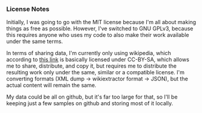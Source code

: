 ### License Notes
Initially, I was going to go with the MIT license because I'm all about making things as free as possible.
However, I've switched to GNU GPLv3, because this requires anyone who uses my code to also make their work available under the same terms.

In terms of sharing data, I'm currently only using wikipedia, which according to [this link](https://en.wikipedia.org/wiki/Wikipedia:Reusing_Wikipedia_content) is basically licensed under CC-BY-SA, which allows me to share, distribute, and copy it, but requires me to distribute the resulting work only under the same, similar or a compatible license. I'm converting formats (XML dump -> wikiextractor format -> JSON), but the actual content will remain the same.

My data could be all on github, but it's far too large for that, so I'll be keeping just a few samples on github and storing most of it locally.

